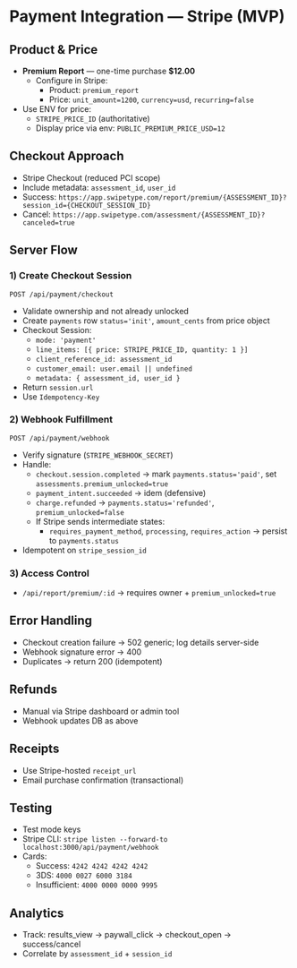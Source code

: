 # Payment Integration — Stripe (MVP)

## Product & Price
- **Premium Report** — one-time purchase **$12.00**
  - Configure in Stripe:
    - Product: `premium_report`
    - Price: `unit_amount=1200`, `currency=usd`, `recurring=false`
- Use ENV for price:
  - `STRIPE_PRICE_ID` (authoritative)
  - Display price via env: `PUBLIC_PREMIUM_PRICE_USD=12`

## Checkout Approach
- Stripe Checkout (reduced PCI scope)
- Include metadata: `assessment_id`, `user_id`
- Success: `https://app.swipetype.com/report/premium/{ASSESSMENT_ID}?session_id={CHECKOUT_SESSION_ID}`
- Cancel:  `https://app.swipetype.com/assessment/{ASSESSMENT_ID}?canceled=true`

## Server Flow

### 1) Create Checkout Session
`POST /api/payment/checkout`
- Validate ownership and not already unlocked
- Create `payments` row `status='init'`, `amount_cents` from price object
- Checkout Session:
  - `mode: 'payment'`
  - `line_items: [{ price: STRIPE_PRICE_ID, quantity: 1 }]`
  - `client_reference_id: assessment_id`
  - `customer_email: user.email || undefined`
  - `metadata: { assessment_id, user_id }`
- Return `session.url`
- Use `Idempotency-Key`

### 2) Webhook Fulfillment
`POST /api/payment/webhook`
- Verify signature (`STRIPE_WEBHOOK_SECRET`)
- Handle:
  - `checkout.session.completed` → mark `payments.status='paid'`, set `assessments.premium_unlocked=true`
  - `payment_intent.succeeded` → idem (defensive)
  - `charge.refunded` → `payments.status='refunded'`, `premium_unlocked=false`
  - If Stripe sends intermediate states:
    - `requires_payment_method`, `processing`, `requires_action` → persist to `payments.status`
- Idempotent on `stripe_session_id`

### 3) Access Control
- `/api/report/premium/:id` → requires owner + `premium_unlocked=true`

## Error Handling
- Checkout creation failure → 502 generic; log details server-side
- Webhook signature error → 400
- Duplicates → return 200 (idempotent)

## Refunds
- Manual via Stripe dashboard or admin tool
- Webhook updates DB as above

## Receipts
- Use Stripe-hosted `receipt_url`
- Email purchase confirmation (transactional)

## Testing
- Test mode keys
- Stripe CLI: `stripe listen --forward-to localhost:3000/api/payment/webhook`
- Cards:
  - Success: `4242 4242 4242 4242`
  - 3DS: `4000 0027 6000 3184`
  - Insufficient: `4000 0000 0000 9995`

## Analytics
- Track: results_view → paywall_click → checkout_open → success/cancel
- Correlate by `assessment_id` + `session_id`
